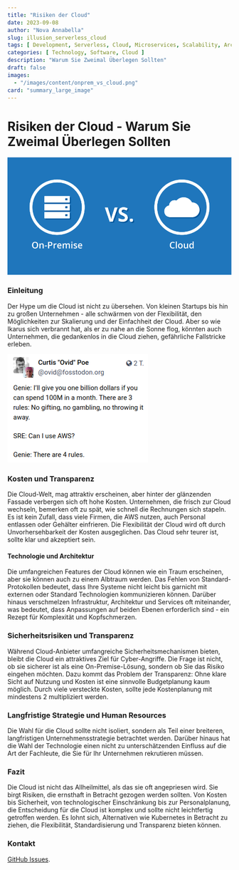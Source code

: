 ```yaml
---
title: "Risiken der Cloud"
date: 2023-09-08
author: "Nova Annabella"
slug: illusion_serverless_cloud
tags: [ Development, Serverless, Cloud, Microservices, Scalability, Architecture, Infrastructure ]
categories: [ Technology, Software, Cloud ]
description: "Warum Sie Zweimal Überlegen Sollten"
draft: false
images:
  - "/images/content/onprem_vs_cloud.png"
card: "summary_large_image"
---
```


# Risiken der Cloud - Warum Sie Zweimal Überlegen Sollten

![aws_costs_twitter_1](/images/content/onprem_vs_cloud.png)

### Einleitung

Der Hype um die Cloud ist nicht zu übersehen. Von kleinen Startups bis hin zu großen Unternehmen - alle schwärmen von
der Flexibilität, den Möglichkeiten zur Skalierung und der Einfachheit der Cloud. Aber so wie Ikarus sich verbrannt hat,
als er zu nahe an die Sonne flog, könnten auch Unternehmen, die gedankenlos in die Cloud ziehen, gefährliche Fallstricke
erleben.

![aws_costs_twitter_1](/images/content/aws_costs_twitter_1.png)

### Kosten und Transparenz

Die Cloud-Welt, mag attraktiv erscheinen, aber hinter der glänzenden Fassade verbergen sich oft hohe
Kosten. Unternehmen, die frisch zur Cloud wechseln, bemerken oft zu spät, wie schnell die Rechnungen sich stapeln. Es
ist kein Zufall, dass viele Firmen, die AWS nutzen, auch Personal entlassen oder Gehälter einfrieren. Die Flexibilität
der Cloud wird oft durch Unvorhersehbarkeit der Kosten ausgeglichen. Das Cloud sehr teurer ist, sollte klar und
akzeptiert sein.

#### Technologie und Architektur

Die umfangreichen Features der Cloud können wie ein Traum erscheinen, aber sie können auch zu einem Albtraum werden. Das
Fehlen von Standard-Protokollen bedeutet, dass Ihre Systeme nicht leicht bis garnicht mit externen oder Standard
Technologien kommunizieren können. Darüber hinaus verschmelzen Infrastruktur, Architektur und Services oft miteinander,
was bedeutet, dass Anpassungen auf beiden Ebenen erforderlich sind - ein Rezept für Komplexität und Kopfschmerzen.

### Sicherheitsrisiken und Transparenz

Während Cloud-Anbieter umfangreiche Sicherheitsmechanismen bieten, bleibt die Cloud ein attraktives Ziel für
Cyber-Angriffe. Die Frage ist nicht, ob sie sicherer ist als eine On-Premise-Lösung, sondern ob Sie das Risiko eingehen
möchten. Dazu kommt das Problem der Transparenz: Ohne klare Sicht auf Nutzung und Kosten ist eine sinnvolle
Budgetplanung kaum möglich. Durch viele versteckte Kosten, sollte jede Kostenplanung mit mindestens 2 multipliziert
werden.

### Langfristige Strategie und Human Resources

Die Wahl für die Cloud sollte nicht isoliert, sondern als Teil einer breiteren, langfristigen Unternehmensstrategie
betrachtet werden. Darüber hinaus hat die Wahl der Technologie einen nicht zu unterschätzenden Einfluss auf die Art der
Fachleute, die Sie für Ihr Unternehmen rekrutieren müssen.

### Fazit

Die Cloud ist nicht das Allheilmittel, als das sie oft angepriesen wird. Sie birgt Risiken, die ernsthaft in Betracht
gezogen werden sollten. Von Kosten bis Sicherheit, von technologischer Einschränkung bis zur Personalplanung, die
Entscheidung für die Cloud ist komplex und sollte nicht leichtfertig getroffen werden. Es lohnt sich, Alternativen wie
Kubernetes in Betracht zu ziehen, die Flexibilität, Standardisierung und Transparenz bieten können.

### Kontakt

[GitHub Issues](https://github.com/NovaAnnabella/the_unspoken/issues/new/choose).
